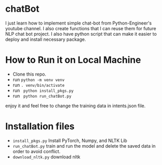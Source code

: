 # chatBot

I just learn how to implement simple chat-bot from Python-Engineer's youtube channel.
I also create functions that I can reuse them for future NLP chat bot project. I also have python script that can make it easier to deploy and install
necessary package.

# How to Run it on Local Machine
  -  Clone this repo.
  -  run ```python -m venv venv```
  -  run ```. venv/bin/activate``` 
  -  run ``` python install_pkgs.py```
  -  run ``` python run_chatBot.py```

enjoy it and feel free to change the training data in intents.json file.

# Installation files
  - ```install_pkgs.py``` Install PyTorch, Numpy, and NLTK Lib
  - ```run_chatBot.py``` train and run the model and delete the saved data in order to avoid conflict.
  - ```download_nltk.py``` download nltk 
